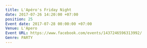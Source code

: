 ```yaml
---
title: L'Apéro's Friday Night
date: 2017-07-26 14:20:00 +07:00
position: 25
Event date: 2017-07-28 00:00:00 +07:00
Venue: L'Apero
Event URL: https://www.facebook.com/events/1437246596313992/
Genre: PARTY
---
```


